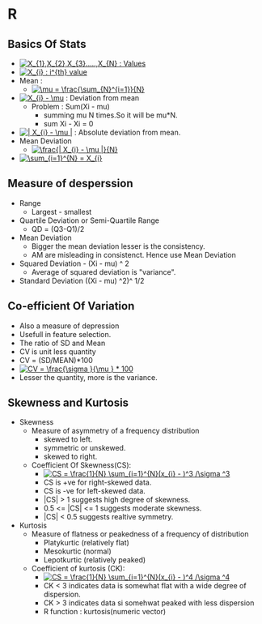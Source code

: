 # R

## Basics Of Stats
- <a href="https://www.codecogs.com/eqnedit.php?latex=X_{1},X_{2},X_{3}.....,X_{N}&space;:&space;Values" target="_blank"><img src="https://latex.codecogs.com/gif.latex?X_{1},X_{2},X_{3}.....,X_{N}&space;:&space;Values" title="X_{1},X_{2},X_{3}.....,X_{N} : Values" /></a>
- <a href="https://www.codecogs.com/eqnedit.php?latex=X_{i}&space;:&space;i^{th}&space;value" target="_blank"><img src="https://latex.codecogs.com/gif.latex?X_{i}&space;:&space;i^{th}&space;value" title="X_{i} : i^{th} value" /></a>
- Mean :
    - <a href="https://www.codecogs.com/eqnedit.php?latex=\mu&space;=&space;\frac{\sum_{N}^{i=1}}{N}" target="_blank"><img src="https://latex.codecogs.com/gif.latex?\mu&space;=&space;\frac{\sum_{N}^{i=1}}{N}" title="\mu = \frac{\sum_{N}^{i=1}}{N}" /></a>
- <a href="https://www.codecogs.com/eqnedit.php?latex=X_{i}&space;-&space;\mu" target="_blank"><img src="https://latex.codecogs.com/gif.latex?X_{i}&space;-&space;\mu" title="X_{i} - \mu" /></a> : Deviation from mean
    - Problem : Sum(Xi - mu)
        - summing mu N times.So it will be mu*N.
        - sum Xi - Xi = 0
- <a href="https://www.codecogs.com/eqnedit.php?latex=|&space;X_{i}&space;-&space;\mu&space;|" target="_blank"><img src="https://latex.codecogs.com/gif.latex?|&space;X_{i}&space;-&space;\mu&space;|" title="| X_{i} - \mu |" /></a> : Absolute deviation from mean.
- Mean Deviation
    - <a href="https://www.codecogs.com/eqnedit.php?latex=\frac{|&space;X_{i}&space;-&space;\mu&space;|}{N}" target="_blank"><img src="https://latex.codecogs.com/gif.latex?\frac{|&space;X_{i}&space;-&space;\mu&space;|}{N}" title="\frac{| X_{i} - \mu |}{N}" /></a>
- <a href="https://www.codecogs.com/eqnedit.php?latex=\sum_{i=1}^{N}&space;=&space;X_{i}" target="_blank"><img src="https://latex.codecogs.com/gif.latex?\sum_{i=1}^{N}&space;=&space;X_{i}" title="\sum_{i=1}^{N} = X_{i}" /></a>
## Measure of desperssion
- Range
    - Largest - smallest
- Quartile Deviation or Semi-Quartile Range
    - QD = (Q3-Q1)/2
- Mean Deviation
    - Bigger the mean deviation lesser is the consistency.
    - AM are misleading in consistenct. Hence use Mean Deviation
- Squared Deviation - (Xi - mu) ^ 2
    - Average of squared deviation is "variance".
- Standard Deviation ((Xi - mu) ^2)^ 1/2

## Co-efficient Of Variation
- Also a measure of depression
- Usefull in feature selection.
- The ratio of SD and Mean
- CV is unit less quantity
- CV = (SD/MEAN)*100
- <a href="https://www.codecogs.com/eqnedit.php?latex=CV&space;=&space;\frac{\sigma&space;}{\mu&space;}&space;*&space;100" target="_blank"><img src="https://latex.codecogs.com/gif.latex?CV&space;=&space;\frac{\sigma&space;}{\mu&space;}&space;*&space;100" title="CV = \frac{\sigma }{\mu } * 100" /></a>
- Lesser the quantity, more is the variance.

## Skewness and Kurtosis
- Skewness
    - Measure of asymmetry of a frequency distribution
        - skewed to left.
        - symmetric or unskewed.
        - skewed to right.
    - Coefficient Of Skewness(CS):
        - <a href="https://www.codecogs.com/eqnedit.php?latex=CS&space;=&space;\frac{1}{N}&space;\sum_{i=1}^{N}(x_{i}&space;-&space;)^3&space;/\sigma&space;^3" target="_blank"><img src="https://latex.codecogs.com/gif.latex?CS&space;=&space;\frac{1}{N}&space;\sum_{i=1}^{N}(x_{i}&space;-&space;)^3&space;/\sigma&space;^3" title="CS = \frac{1}{N} \sum_{i=1}^{N}(x_{i} - )^3 /\sigma ^3" /></a>
        - CS is +ve for right-skewed data.
        - CS is -ve for left-skewed data.
        - |CS| > 1 suggests high degree of skewness.
        - 0.5 <= |CS| <= 1 suggests moderate skewness.
        - |CS| < 0.5 suggests realtive symmetry.
- Kurtosis
    - Measure of flatness or peakedness of a frequency of distribution
        - Platykurtic (relatively flat)
        - Mesokurtic (normal)
        - Lepotkurtic (relatively peaked)
    - Coefficient of kurtosis (CK):
        - <a href="https://www.codecogs.com/eqnedit.php?latex=CS&space;=&space;\frac{1}{N}&space;\sum_{i=1}^{N}(x_{i}&space;-&space;)^4&space;/\sigma&space;^4" target="_blank"><img src="https://latex.codecogs.com/gif.latex?CS&space;=&space;\frac{1}{N}&space;\sum_{i=1}^{N}(x_{i}&space;-&space;)^4&space;/\sigma&space;^4" title="CS = \frac{1}{N} \sum_{i=1}^{N}(x_{i} - )^4 /\sigma ^4" /></a>
        - CK < 3 indicates data is somewhat flat with a wide degree of dispersion.
        - CK > 3 indicates data si somehwat peaked with less dispersion
        - R function : kurtosis(numeric vector)

